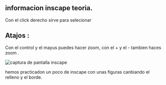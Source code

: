 ## informacion inscape teoria.

Con el click derecho sirve para selecionar 


## Atajos :
Con el control y el mayus puedes hacer zoom, con el + y el - tambien haces zoom . 

![captura de pantalla inscape](https://github.com/aRnAu1012/arduino./blob/main/Captura%20de%20pantalla%20de%202022-01-13%2009-19-24.png)

hemos practicadon un poco de inscape con unas figuras canbiando el relleno y el borde. 
